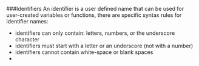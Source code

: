 ###Identifiers 
An identifier is a user defined name that can be used for user-created variables or functions, there are specific syntax rules for identifier names:
- identifiers can only contain: letters, numbers, or the underscore character
- identifiers must start with a letter or an underscore (not with a number)
- identifiers cannot contain white-space or blank spaces
- 
